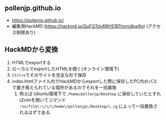 ## pollenjp.github.io

- https://pollenjp.github.io/
- 編集用HackMD (https://hackmd.io/QuFQTdy6RHS1BTmmidkw9g) (アクセス制限あり)

## HackMDから変換
1. HTMLでexportする
1. ローカルでexportしたHTMLを開く(オンライン環境下)
1. `Ctrl+s`でそのサイトを完全な形で保存
1. index.htmlファイル内でHackMDからexportした際に保存したPC内のパスで置き換えられている個所があるのでそれを一括置換
    1. 例えば Ubuntu環境下で `/home/pollenjp/Desktop` に保存していたとすればvimを開いてコマンド `:%s/file\:\/\/\/home\/pollenjp\/Desktop/\./g` によって一括置換されるはずである.
